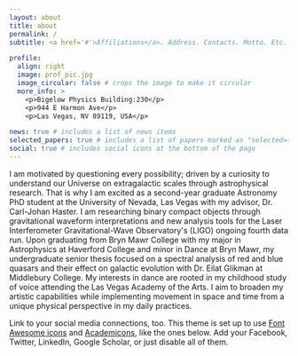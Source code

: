 ```yaml
---
layout: about
title: about
permalink: /
subtitle: <a href='#'>Affiliations</a>. Address. Contacts. Motto. Etc.

profile:
  align: right
  image: prof_pic.jpg
  image_circular: false # crops the image to make it circular
  more_info: >
    <p>Bigelow Physics Building:230</p>
    <p>944 E Harmon Ave</p>
    <p>Las Vegas, NV 89119, USA</p>

news: true # includes a list of news items
selected_papers: true # includes a list of papers marked as "selected={true}"
social: true # includes social icons at the bottom of the page
---
```


I am motivated by questioning every possibility; driven by a curiosity to understand our Universe on extragalactic scales through astrophysical research. That is why I am excited as a second-year graduate Astronomy PhD student at the University of Nevada, Las Vegas with my advisor, Dr. Carl-Johan Haster. I am researching binary compact objects through gravitational waveform interpretations and new analysis tools for the Laser Interferometer Gravitational-Wave Observatory's (LIGO) ongoing fourth data run. Upon graduating from Bryn Mawr College with my major in Astrophysics at Haverford College and minor in Dance at Bryn Mawr, my undergraduate senior thesis focused on a spectral analysis of red and blue quasars and their effect on galactic evolution with Dr. Eilat Glikman at Middlebury College. My interests in dance are rooted in my childhood study of voice attending the Las Vegas Academy of the Arts. I aim to broaden my artistic capabilities while implementing movement in space and time from a unique physical perspective in my daily practices.

Link to your social media connections, too. This theme is set up to use [Font Awesome icons](https://fontawesome.com/) and [Academicons](https://jpswalsh.github.io/academicons/), like the ones below. Add your Facebook, Twitter, LinkedIn, Google Scholar, or just disable all of them.
